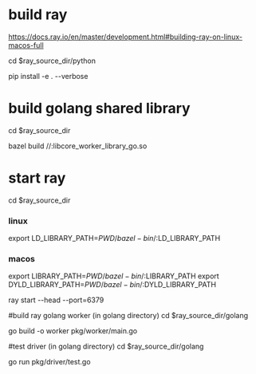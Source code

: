 # build ray
https://docs.ray.io/en/master/development.html#building-ray-on-linux-macos-full

cd $ray_source_dir/python

pip install -e . --verbose

# build golang shared library
cd $ray_source_dir

bazel build //:libcore_worker_library_go.so

# start ray
cd $ray_source_dir

### linux
export LD_LIBRARY_PATH=${PWD}/bazel-bin/:$LD_LIBRARY_PATH 

### macos
export LIBRARY_PATH=${PWD}/bazel-bin/:$LIBRARY_PATH
export DYLD_LIBRARY_PATH=${PWD}/bazel-bin/:$DYLD_LIBRARY_PATH

ray start --head --port=6379

#build ray golang worker (in golang directory)
cd $ray_source_dir/golang

go build -o worker pkg/worker/main.go

#test driver (in golang directory)
cd $ray_source_dir/golang

go run pkg/driver/test.go
